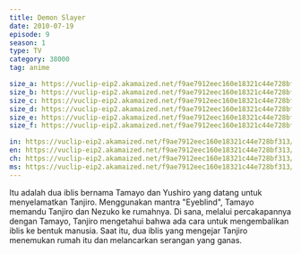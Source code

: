 ```yaml
---
title: Demon Slayer
date: 2010-07-19
episode: 9
season: 1
type: TV
category: 38000
tag: anime

size_a: https://vuclip-eip2.akamaized.net/f9ae7912eec160e18321c44e728bf313/vp63207_V20200929113813/hlsc_e2931_2.m3u8
size_b: https://vuclip-eip2.akamaized.net/f9ae7912eec160e18321c44e728bf313/vp63207_V20200929113813/hlsc_e2931_3.m3u8
size_c: https://vuclip-eip2.akamaized.net/f9ae7912eec160e18321c44e728bf313/vp63207_V20200929113813/hlsc_e2931_4.m3u8
size_d: https://vuclip-eip2.akamaized.net/f9ae7912eec160e18321c44e728bf313/vp63207_V20200929113813/hlsc_e2931_5.m3u8
size_e: https://vuclip-eip2.akamaized.net/f9ae7912eec160e18321c44e728bf313/vp63207_V20200929113813/hlsc_e2931_6.m3u8
size_f: https://vuclip-eip2.akamaized.net/f9ae7912eec160e18321c44e728bf313/vp63207_V20200929113813/hlsc_e2931_7.m3u8

in: https://vuclip-eip2.akamaized.net/f9ae7912eec160e18321c44e728bf313/id.vtt
en: https://vuclip-eip2.akamaized.net/f9ae7912eec160e18321c44e728bf313/en.vtt
ch: https://vuclip-eip2.akamaized.net/f9ae7912eec160e18321c44e728bf313/zh-TW.vtt
ms: https://vuclip-eip2.akamaized.net/f9ae7912eec160e18321c44e728bf313/ms.vtt
---
```

Itu adalah dua iblis bernama Tamayo dan Yushiro yang datang untuk menyelamatkan Tanjiro. Menggunakan mantra "Eyeblind", Tamayo memandu Tanjiro dan Nezuko ke rumahnya. Di sana, melalui percakapannya dengan Tamayo, Tanjiro mengetahui bahwa ada cara untuk mengembalikan iblis ke bentuk manusia. Saat itu, dua iblis yang mengejar Tanjiro menemukan rumah itu dan melancarkan serangan yang ganas.
